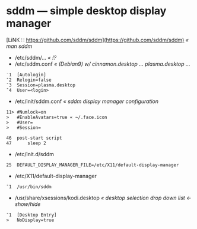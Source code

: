 # sddm — simple desktop display manager
[LiNK ∷ https://github.com/sddm/sddm](https://github.com/sddm/sddm) _« man sddm_


* /etc/sddm/… _« :interrobang:_
* /etc/sddm.conf _« (Debian9) w/ cinnamon.desktop … plasma.desktop …_
```
¯1  [Autologin]
¯2  Relogin=false
¯3  Session=plasma.desktop
¯4  User=<login>
```

* /etc/init/sddm.conf _« sddm display manager configuration_
```
11> #Numlock=on
>   #EnableAvatars=true « ~/.face.icon
>   #User=
>   #Session=
```
```
46  post-start script
47      sleep 2
```

* /etc/init.d/sddm
```
25	DEFAULT_DISPLAY_MANAGER_FILE=/etc/X11/default-display-manager
```

* /etc/X11/default-display-manager
```
¯1	/usr/bin/sddm
```

* /usr/share/xsessions/kodi.desktop _« desktop selection drop down list ← show/hide_
```
¯1  [Desktop Entry]
>   NoDisplay=true
```